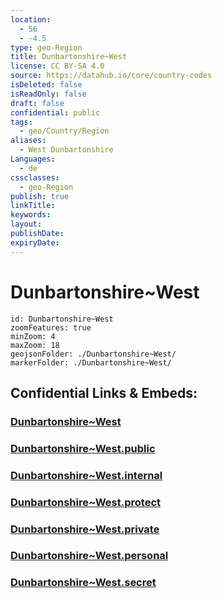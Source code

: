 ```yaml
---
location:
  - 56
  - -4.5
type: geo-Region
title: Dunbartonshire~West
license: CC BY-SA 4.0
source: https://datahub.io/core/country-codes
isDeleted: false
isReadOnly: false
draft: false
confidential: public
tags:
  - geo/Country/Region
aliases:
  - West Dunbartonshire
Languages:
  - de
cssclasses:
  - geo-Region
publish: true
linkTitle:
keywords:
layout:
publishDate:
expiryDate:
---
```


# Dunbartonshire~West

```leaflet
id: Dunbartonshire~West
zoomFeatures: true 
minZoom: 4 
maxZoom: 18
geojsonFolder: ./Dunbartonshire~West/
markerFolder: ./Dunbartonshire~West/
```


## Confidential Links & Embeds: 

### [Dunbartonshire~West](/_Standards/Earth/Continent/Europe/Europe~North/UK/Scotland/counties~Scotland/Dunbartonshire~West.md) 

### [Dunbartonshire~West.public](/_public/Earth/Continent/Europe/Europe~North/UK/Scotland/counties~Scotland/Dunbartonshire~West.public.md) 

### [Dunbartonshire~West.internal](/_internal/Earth/Continent/Europe/Europe~North/UK/Scotland/counties~Scotland/Dunbartonshire~West.internal.md) 

### [Dunbartonshire~West.protect](/_protect/Earth/Continent/Europe/Europe~North/UK/Scotland/counties~Scotland/Dunbartonshire~West.protect.md) 

### [Dunbartonshire~West.private](/_private/Earth/Continent/Europe/Europe~North/UK/Scotland/counties~Scotland/Dunbartonshire~West.private.md) 

### [Dunbartonshire~West.personal](/_personal/Earth/Continent/Europe/Europe~North/UK/Scotland/counties~Scotland/Dunbartonshire~West.personal.md) 

### [Dunbartonshire~West.secret](/_secret/Earth/Continent/Europe/Europe~North/UK/Scotland/counties~Scotland/Dunbartonshire~West.secret.md)

